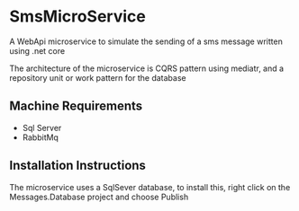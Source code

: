 # SmsMicroService
A WebApi microservice to simulate the sending of a sms message written using .net core 

The architecture of the microservice is CQRS pattern using mediatr, and a repository unit or work pattern for the database


## Machine Requirements
- Sql Server
- RabbitMq

## Installation Instructions

The microservice uses a SqlSever database, to install this, right click on the Messages.Database project and choose Publish
